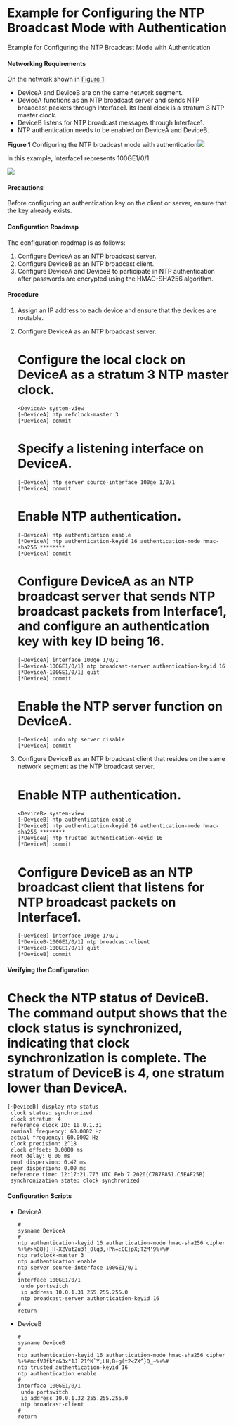 Example for Configuring the NTP Broadcast Mode with Authentication
==================================================================

Example for Configuring the NTP Broadcast Mode with Authentication

#### Networking Requirements

On the network shown in [Figure 1](#EN-US_TASK_0000001563755705__fig_dc_vrp_ntp_cfg_002901):

* DeviceA and DeviceB are on the same network segment.
* DeviceA functions as an NTP broadcast server and sends NTP broadcast packets through Interface1. Its local clock is a stratum 3 NTP master clock.
* DeviceB listens for NTP broadcast messages through Interface1.
* NTP authentication needs to be enabled on DeviceA and DeviceB.

**Figure 1** Configuring the NTP broadcast mode with authentication![](public_sys-resources/note_3.0-en-us.png) 

In this example, Interface1 represents 100GE1/0/1.


  
![](figure/en-us_image_0000001512835866.png)

#### Precautions

Before configuring an authentication key on the client or server, ensure that the key already exists.


#### Configuration Roadmap

The configuration roadmap is as follows:

1. Configure DeviceA as an NTP broadcast server.
2. Configure DeviceB as an NTP broadcast client.
3. Configure DeviceA and DeviceB to participate in NTP authentication after passwords are encrypted using the HMAC-SHA256 algorithm.

#### Procedure

1. Assign an IP address to each device and ensure that the devices are routable.
2. Configure DeviceA as an NTP broadcast server.
   
   
   
   # Configure the local clock on DeviceA as a stratum 3 NTP master clock.
   
   ```
   <DeviceA> system-view
   [~DeviceA] ntp refclock-master 3
   [*DeviceA] commit
   ```
   
   # Specify a listening interface on DeviceA.
   
   ```
   [~DeviceA] ntp server source-interface 100ge 1/0/1 
   [*DeviceA] commit
   ```
   
   # Enable NTP authentication.
   
   ```
   [~DeviceA] ntp authentication enable
   [*DeviceA] ntp authentication-keyid 16 authentication-mode hmac-sha256 ********
   [*DeviceA] commit
   ```
   
   # Configure DeviceA as an NTP broadcast server that sends NTP broadcast packets from Interface1, and configure an authentication key with key ID being 16.
   
   ```
   [~DeviceA] interface 100ge 1/0/1
   [~DeviceA-100GE1/0/1] ntp broadcast-server authentication-keyid 16
   [*DeviceA-100GE1/0/1] quit
   [*DeviceA] commit
   ```
   
   # Enable the NTP server function on DeviceA.
   
   ```
   [~DeviceA] undo ntp server disable
   [*DeviceA] commit
   ```
3. Configure DeviceB as an NTP broadcast client that resides on the same network segment as the NTP broadcast server.
   
   
   
   # Enable NTP authentication.
   
   ```
   <DeviceB> system-view
   [~DeviceB] ntp authentication enable
   [*DeviceB] ntp authentication-keyid 16 authentication-mode hmac-sha256 ********
   [*DeviceB] ntp trusted authentication-keyid 16
   [*DeviceB] commit
   ```
   
   # Configure DeviceB as an NTP broadcast client that listens for NTP broadcast packets on Interface1.
   
   ```
   [~DeviceB] interface 100ge 1/0/1
   [*DeviceB-100GE1/0/1] ntp broadcast-client
   [*DeviceB-100GE1/0/1] quit
   [*DeviceB] commit
   ```

#### Verifying the Configuration

# Check the NTP status of DeviceB. The command output shows that the clock status is **synchronized**, indicating that clock synchronization is complete. The stratum of DeviceB is 4, one stratum lower than DeviceA.

```
[~DeviceB] display ntp status
 clock status: synchronized
 clock stratum: 4
 reference clock ID: 10.0.1.31
 nominal frequency: 60.0002 Hz
 actual frequency: 60.0002 Hz
 clock precision: 2^18
 clock offset: 0.0000 ms
 root delay: 0.00 ms
 root dispersion: 0.42 ms
 peer dispersion: 0.00 ms
 reference time: 12:17:21.773 UTC Feb 7 2020(C7B7F851.C5EAF25B)
 synchronization state: clock synchronized
```

#### Configuration Scripts

* DeviceA
  
  ```
  #
  sysname DeviceA
  #
  ntp authentication-keyid 16 authentication-mode hmac-sha256 cipher %+%#>hD8))_H-XZVut2u3!_0lq3,+Ph=:OE}pX;T2M'9%+%#
  ntp refclock-master 3
  ntp authentication enable
  ntp server source-interface 100GE1/0/1
  #
  interface 100GE1/0/1
   undo portswitch
   ip address 10.0.1.31 255.255.255.0
   ntp broadcast-server authentication-keyid 16
  #
  return
  ```
* DeviceB
  
  ```
  #
  sysname DeviceB
  #
  ntp authentication-keyid 16 authentication-mode hmac-sha256 cipher %+%#m:fVJfk*r&3x"1J`21^K`Y;LH;B+g(t2<ZX^}Q_~%+%#
  ntp trusted authentication-keyid 16
  ntp authentication enable
  #
  interface 100GE1/0/1
   undo portswitch
   ip address 10.0.1.32 255.255.255.0
   ntp broadcast-client
  #
  return
  ```